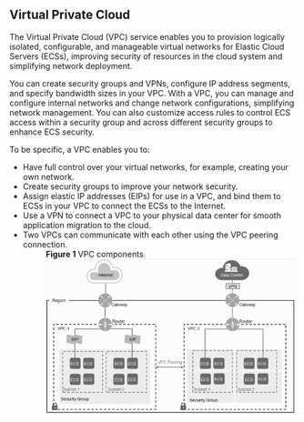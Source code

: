 ## Virtual Private Cloud

The Virtual Private Cloud (VPC) service enables you to provision logically
isolated, configurable, and manageable virtual networks for Elastic Cloud
Servers (ECSs), improving security of resources in the cloud system and
simplifying network deployment.

You can create security groups and VPNs, configure IP address segments, and
specify bandwidth sizes in your VPC. With a VPC, you can manage and configure
internal networks and change network configurations, simplifying network
management. You can also customize access rules to control ECS access within a
security group and across different security groups to enhance ECS security.

To be specific, a VPC enables you to:

<ul><li>Have full control over your virtual networks, for example, creating your own network.</li>
<li>Create security groups to improve your network security.</li>
<li>Assign elastic IP addresses (EIPs) for use in a VPC, and bind them to ECSs in your VPC to connect the ECSs to the Internet.</li>
<li>Use a VPN to connect a VPC to your physical data center for smooth application migration to the cloud.</li>
<li>Two VPCs can communicate with each other using the VPC peering connection.
<dd><b>Figure 1</b> VPC components<img src="figure/000000001-1vpc.png"/></dd></li></ul>
  